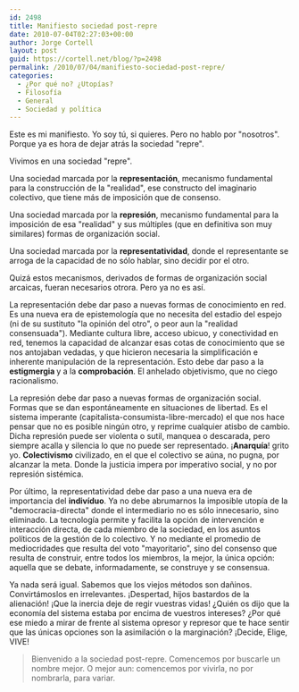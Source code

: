 ```yaml
---
id: 2498
title: Manifiesto sociedad post-repre
date: 2010-07-04T02:27:03+00:00
author: Jorge Cortell
layout: post
guid: https://cortell.net/blog/?p=2498
permalink: /2010/07/04/manifiesto-sociedad-post-repre/
categories:
  - ¿Por qué no? ¿Utopías?
  - Filosofí­a
  - General
  - Sociedad y polí­tica
---
```

Este es mi manifiesto. Yo soy tú, si quieres. Pero no hablo por "nosotros". Porque ya es hora de dejar atrás la sociedad "repre".

Vivimos en una sociedad "repre".

Una sociedad marcada por la <span><strong>representación</strong></span>, mecanismo fundamental para la construcción de la "realidad", ese constructo del imaginario colectivo, que tiene más de imposición que de consenso.

Una sociedad marcada por la <span><strong>represión</strong></span>, mecanismo fundamental para la imposición de esa "realidad" y sus múltiples (que en definitiva son muy similares) formas de organización social.

Una sociedad marcada por la <span><strong>representatividad</strong></span>, donde el representante se arroga de la capacidad de no sólo hablar, sino decidir por el otro.

Quizá estos mecanismos, derivados de formas de organización social arcaicas, fueran necesarios otrora. Pero ya no es así.

La representación debe dar paso a nuevas formas de conocimiento en red. Es una nueva era de epistemología que no necesita del estadio del espejo (ni de su sustituto "la opinión del otro", o peor aun la "realidad consensuada"). Mediante cultura libre, acceso ubicuo, y conectividad en red, tenemos la capacidad de alcanzar esas cotas de conocimiento que se nos antojaban vedadas, y que hicieron necesaria la simplificación e inherente manipulación de la representación. Esto debe dar paso a la <span><strong>estigmergia </strong></span>y a la <span><strong>comprobación</strong></span>. El anhelado objetivismo, que no ciego racionalismo.

La represión debe dar paso a nuevas formas de organización social. Formas que se dan espontáneamente en situaciones de libertad. Es el sistema imperante (capitalista-consumista-libre-mercado) el que nos hace pensar que no es posible ningún otro, y reprime cualquier atisbo de cambio. Dicha represión puede ser violenta o sutil, manquea o descarada, pero siempre acalla y silencia lo que no puede ser representado. ¡<span><strong>Anarquía</strong></span>! grito yo. <span><strong>Colectivismo</strong></span> civilizado, en el que el colectivo se aúna, no pugna, por alcanzar la meta. Donde la justicia impera por imperativo social, y no por represión sistémica.

Por último, la representatividad debe dar paso a una nueva era de importancia del <span><strong>indivíduo</strong></span>. Ya no debe abrumarnos la imposible utopía de la "democracia-directa" donde el intermediario no es sólo innecesario, sino eliminado. La tecnología permite y facilita la opción de intervención e interacción directa, de cada miembro de la sociedad, en los asuntos políticos de la gestión de lo colectivo. Y no mediante el promedio de mediocridades que resulta del voto "mayoritario", sino del consenso que resulta de construir, entre todos los miembros, la mejor, la única opción: aquella que se debate, informadamente, se construye y se consensua.

Ya nada será igual. Sabemos que los viejos métodos son dañinos. Convirtámoslos en irrelevantes. ¡Despertad, hijos bastardos de la alienación! ¡Que la inercia deje de regir vuestras vidas! ¿Quién os dijo que la economía del sistema estaba por encima de vuestros intereses? ¿Por qué ese miedo a mirar de frente al sistema opresor y represor que te hace sentir que las únicas opciones son la asimilación o la marginación? ¡Decide, Elige, VIVE!

> Bienvenido a la sociedad post-repre. Comencemos por buscarle un nombre mejor. O mejor aun: comencemos por vivirla, no por nombrarla, para variar.